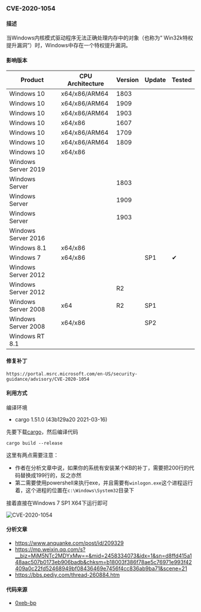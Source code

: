 ### CVE-2020-1054

#### 描述

当Windows内核模式驱动程序无法正确处理内存中的对象（也称为“ Win32k特权提升漏洞”）时，Windows中存在一个特权提升漏洞。

#### 影响版本

| Product             | CPU Architecture | Version | Update | Tested             |
| ------------------- | ---------------- | ------- | ------ | ------------------ |
| Windows 10          | x64/x86/ARM64 | 1803 |        |                    |
| Windows 10          | x64/x86/ARM64 | 1909 |        |                    |
| Windows 10          | x64/x86/ARM64 | 1903   |        |  |
| Windows 10          | x64/x86    | 1607  |        |  |
| Windows 10          | x64/x86/ARM64 | 1709 |        |                    |
| Windows 10 | x64/x86/ARM64 | 1809 | | |
| Windows 10          | x64/x86    |         |        |                    |
| Windows Server 2019 |                  |         |        |                    |
| Windows Server      |                  | 1803 |        |                    |
| Windows Server      |                  | 1909 |        |                    |
| Windows Server      |                  | 1903 |        |                    |
| Windows Server 2016 | |  | | |
| Windows 8.1 | x64/x86 |  | | |
| Windows 7 | x64/x86 |  | SP1 | &#10004; |
| Windows Server 2012 |  |  |  | |
| Windows Server 2012 | | R2 | | |
| Windows Server 2008 | x64 | R2 | SP1 | |
| Windows Server 2008 | x64/x86          |  | SP2 | |
| Windows RT 8.1 | |  | | |

#### 修复补丁

```
https://portal.msrc.microsoft.com/en-US/security-guidance/advisory/CVE-2020-1054
```

#### 利用方式

编译环境

- cargo 1.51.0 (43b129a20 2021-03-16)

先要下载[cargo](https://www.rust-lang.org/learn/get-started)，然后编译代码

```
cargo build --release
```

这里有两点需要注意：

- 作者在分析文章中说，如果你的系统有安装某个KB的补丁，需要把200行的代码替换成199行的，反之亦然
- 第二需要使用powershell来执行exe，并且需要有`winlogon.exe`这个进程运行着，这个进程的位置在`c:\Windows\System32`目录下

接着直接在Windows 7 SP1 X64下运行即可 

![CVE-2020-1054](https://raw.github.com/Ascotbe/Random-img/master/Kernelhub/CVE-2020-1054_windows_7_x64.gif)

#### 分析文章
- https://www.anquanke.com/post/id/209329
- https://mp.weixin.qq.com/s?__biz=MjM5NTc2MDYxMw==&mid=2458334073&idx=1&sn=d8ffd415a148aac507b0173eb906badb&chksm=b18003f386f78ae5c76971e993f42409a0c22fd52468949bf08436469e7456f4cc836ab9ba71&scene=21
- https://bbs.pediy.com/thread-260884.htm

#### 代码来源

- [0xeb-bp](https://github.com/0xeb-bp/cve-2020-1054)